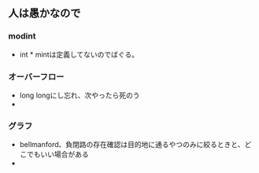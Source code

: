 

## 人は愚かなので

### modint

- int * mintは定義してないのでばぐる。


### オーバーフロー

- long longにし忘れ、次やったら死のう
- 


### グラフ

- bellmanford、負閉路の存在確認は目的地に通るやつのみに絞るときと、どこでもいい場合がある
- 
